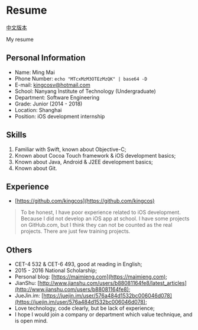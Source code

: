 # Resume

[中文版本](README.md)

My resume

## Personal Information

- Name: Ming Mai
- Phone Number: `echo "MTcxMzM3OTEzMzQK" | base64 -D`
- E-mail: [kingcosv@hotmail.com](mailto:kingcosv@hotmail.com)
- School: Nanyang Institute of Technology (Undergraduate)
- Department: Software Engineering
- Grade: Junior (2014 - 2018)
- Location: Shanghai
- Position: iOS development internship

## Skills

1. Familiar with Swift, known about Objective-C;
2. Known about Cocoa Touch framework & iOS development basics;
3. Known about Java, Android & J2EE development basics;
4. Known about Git.

## Experience

- [https://github.com/kingcos](https://github.com/kingcos)

> To be honest, I have poor experience related to iOS development. Because I did not develop an iOS app at school. I have some projects on GitHub.com, but I think they can not be counted as the real projects. There are just few training projects.

## Others

- CET-4 532 & CET-6 493, good at reading in English;
- 2015 - 2016 National Scholarship;
- Personal blog: [https://maimieng.com](https://maimieng.com);
- JianShu: [http://www.jianshu.com/users/b88081164fe8/latest_articles](http://www.jianshu.com/users/b88081164fe8);
- JueJin.im: [https://juejin.im/user/576a484d1532bc006046d078](https://juejin.im/user/576a484d1532bc006046d078);
- Love technology, code clearly, but be lack of experience;
- I hope I would join a company or department which value technique, and is open mind.
